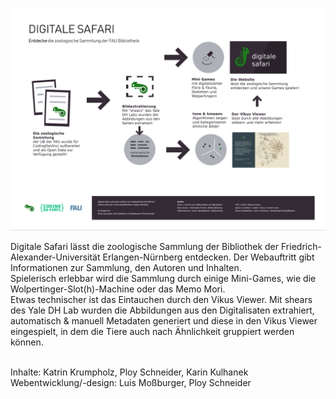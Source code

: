 ![Poster Digitale Safari](https://github.com/LuisMossburger/Digitale_Safari/blob/master/DigitaleSafari.jpg)

Digitale Safari lässt die zoologische Sammlung der Bibliothek der Friedrich-Alexander-Universität Erlangen-Nürnberg entdecken. Der Webauftritt gibt Informationen zur Sammlung, den Autoren und Inhalten.<br>
Spielerisch erlebbar wird die Sammlung durch einige Mini-Games, wie die Wolpertinger-Slot(h)-Machine oder das Memo Mori.<br>
Etwas technischer ist das Eintauchen durch den Vikus Viewer. Mit shears des Yale DH Lab wurden die Abbildungen aus den Digitalisaten extrahiert, automatisch & manuell Metadaten generiert und diese in den Vikus Viewer eingespielt, in dem die Tiere auch nach Ähnlichkeit gruppiert werden können.<br><br>

Inhalte: Katrin Krumpholz, Ploy Schneider, Karin Kulhanek<br>
Webentwicklung/-design: Luis Moßburger, Ploy Schneider
